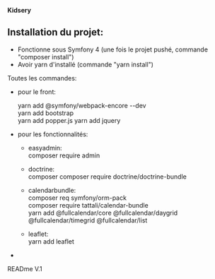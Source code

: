 **Kidsery**

**Installation du projet:**
-

- Fonctionne sous Symfony 4 (une fois le projet pushé, commande "composer install")
- Avoir yarn d'installé (commande "yarn install")

Toutes les commandes: 
- pour le front:
 
    yarn add @symfony/webpack-encore --dev  
    yarn add bootstrap  
    yarn add popper.js
    yarn add jquery  
    
- pour les fonctionnalités:

    - easyadmin:  
    composer require admin
    
    - doctrine:  
    composer composer require doctrine/doctrine-bundle
    
    - calendarbundle:  
    composer req symfony/orm-pack  
    composer require tattali/calendar-bundle  
    yarn add @fullcalendar/core @fullcalendar/daygrid @fullcalendar/timegrid @fullcalendar/list
    
    - leaflet:  
    yarn add leaflet
    
    
-
READme V.1